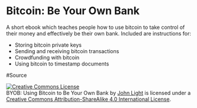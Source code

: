 # Bitcoin: Be Your Own Bank

A short ebook which teaches people how to use bitcoin to take control of their money and effectively be their own bank. Included are instructions for:
- Storing bitcoin private keys
- Sending and receiving bitcoin transactions
- Crowdfunding with bitcoin
- Using bitcoin to timestamp documents

#Source 

<a rel="license" href="http://creativecommons.org/licenses/by-sa/4.0/"><img alt="Creative Commons License" style="border-width:0" src="https://i.creativecommons.org/l/by-sa/4.0/88x31.png" /></a><br /><span xmlns:dct="http://purl.org/dc/terms/" href="http://purl.org/dc/dcmitype/Text" property="dct:title" rel="dct:type">BYOB: Using Bitcoin to Be Your Own Bank</span> by <a xmlns:cc="http://creativecommons.org/ns#" href="https://beyourownbankbook.wordpress.com/" property="cc:attributionName" rel="cc:attributionURL">John Light</a> is licensed under a <a rel="license" href="http://creativecommons.org/licenses/by-sa/4.0/">Creative Commons Attribution-ShareAlike 4.0 International License</a>.

